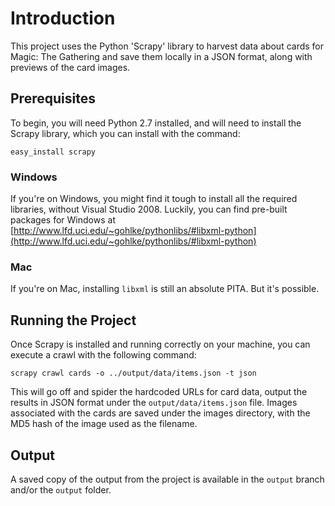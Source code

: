 Introduction
============

This project uses the Python 'Scrapy' library to harvest data about cards for Magic: The Gathering and save them locally in a JSON format, along with previews of the card images.

Prerequisites
-------------

To begin, you will need Python 2.7 installed, and will need to install the Scrapy library, which you can install with the command:

    easy_install scrapy

### Windows
If you're on Windows, you might find it tough to install all the required libraries, without Visual Studio 2008. Luckily, you can find pre-built packages for Windows at [http://www.lfd.uci.edu/~gohlke/pythonlibs/#libxml-python](http://www.lfd.uci.edu/~gohlke/pythonlibs/#libxml-python)

### Mac
If you're on Mac, installing `libxml` is still an absolute PITA. But it's possible. 

Running the Project
-------------------
Once Scrapy is installed and running correctly on your machine, you can execute a crawl with the following command:

    scrapy crawl cards -o ../output/data/items.json -t json

This will go off and spider the hardcoded URLs for card data, output the results in JSON format under the `output/data/items.json` file. Images associated with the cards are saved under the images directory, with the MD5 hash of the image used as the filename.

Output
------
A saved copy of the output from the project is available in the `output` branch and/or the `output` folder.
